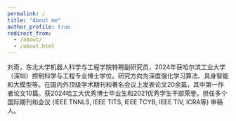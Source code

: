 ```yaml
---
permalink: /
title: "About me"
author_profile: true
redirect_from: 
  - /about/
  - /about.html
---
```


刘奇，东北大学机器人科学与工程学院特聘副研究员，2024年获哈尔滨工业大学（深圳）控制科学与工程专业博士学位。研究方向为深度强化学习算法、具身智能和大模型等。在国内外顶级学术期刊和著名会议上发表论文20余篇，其中第一作者论文10篇。获2024哈工大优秀博士毕业生和2021优秀学生干部荣誉。担任多个国际期刊和会议 (IEEE TNNLS, IEEE TITS, IEEE TCYB, IEEE TIV, ICRA等) 审稿人。
